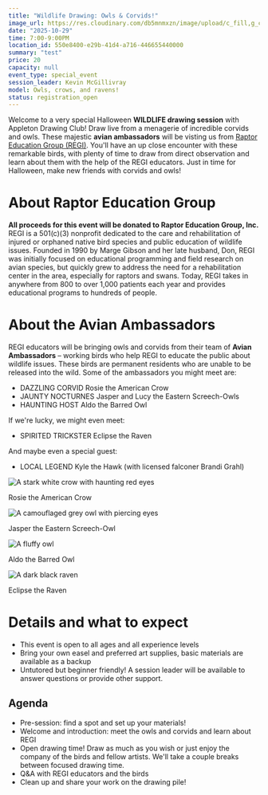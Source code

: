 ```yaml
---
title: "Wildlife Drawing: Owls & Corvids!"
image_url: https://res.cloudinary.com/db5mnmxzn/image/upload/c_fill,g_center,h_750,w_750/v1758286740/IMG_0661_yhux4o.jpg
date: "2025-10-29"
time: 7:00-9:00PM
location_id: 550e8400-e29b-41d4-a716-446655440000
summary: "test"
price: 20
capacity: null
event_type: special_event
session_leader: Kevin McGillivray
model: Owls, crows, and ravens!
status: registration_open
---
```


Welcome to a very special Halloween **WILDLIFE drawing session** with Appleton Drawing Club! Draw live from a menagerie of incredible corvids and owls. These majestic **avian ambassadors** will be visting us from [Raptor Education Group (REGI)](https://www.raptoreducationgroup.org). You'll have an up close encounter with these remarkable birds, with plenty of time to draw from direct observation and learn about them with the help of the REGI educators. Just in time for Halloween, make new friends with corvids and owls!

# About Raptor Education Group

**All proceeds for this event will be donated to Raptor Education Group, Inc.** REGI is a 501(c)(3) nonprofit dedicated to the care and rehabilitation of injured or orphaned native bird species and public education of wildlife issues. Founded in 1990 by Marge Gibson and her late husband, Don, REGI was initially focused on educational programming and field research on avian species, but quickly grew to address the need for a rehabilitation center in the area, especially for raptors and swans. Today, REGI takes in anywhere from 800 to over 1,000 patients each year and provides educational programs to hundreds of people.

# About the Avian Ambassadors

REGI educators will be bringing owls and corvids from their team of **Avian Ambassadors** – working birds who help REGI to educate the public about wildlife issues. These birds are permanent residents who are unable to be released into the wild. Some of the ambassadors you might meet are:

- DAZZLING CORVID Rosie the American Crow
- JAUNTY NOCTURNES Jasper and Lucy the Eastern Screech-Owls
- HAUNTING HOST Aldo the Barred Owl

If we're lucky, we might even meet:

- SPIRITED TRICKSTER Eclipse the Raven

And maybe even a special guest:

- LOCAL LEGEND Kyle the Hawk (with licensed falconer Brandi Grahl)

<div class="md:grid grid-cols-2 gap-3">
  <div>
    <img alt="A stark white crow with haunting red eyes" src="https://res.cloudinary.com/db5mnmxzn/image/upload/w_500/v1758229669/IMG_7772_q6w4gs.jpg">
    <p class="mt-1 text-center italic">Rosie the American Crow</p>
  </div>
  <div>
    <img alt="A camouflaged grey owl with piercing eyes" src="https://res.cloudinary.com/db5mnmxzn/image/upload/w_500/v1758229661/IMG_7565_n2yz1i.jpg">
    <p class="mt-1 text-center italic">Jasper the Eastern Screech-Owl</p>
  </div>
  <div>
    <img alt="A fluffy owl" src="https://res.cloudinary.com/db5mnmxzn/image/upload/w_500/v1758289719/sam_2_oqrwae.jpg">
    <p class="mt-1 text-center italic">Aldo the Barred Owl</p>
  </div>
  <div>
    <img alt="A dark black raven" src="https://res.cloudinary.com/db5mnmxzn/image/upload/w_500/v1758229656/Eclipse_hkcmfr.jpg">
    <p class="mt-1 text-center italic">Eclipse the Raven</p>
  </div>
</div>

# Details and what to expect

- This event is open to all ages and all experience levels
- Bring your own easel and preferred art supplies, basic materials are available as a backup
- Untutored but beginner friendly! A session leader will be available to answer questions or provide other support.

## Agenda

- Pre-session: find a spot and set up your materials!
- Welcome and introduction: meet the owls and corvids and learn about REGI
- Open drawing time! Draw as much as you wish or just enjoy the company of the birds and fellow artists. We'll take a couple breaks between focused drawing time.
- Q&A with REGI educators and the birds
- Clean up and share your work on the drawing pile!
